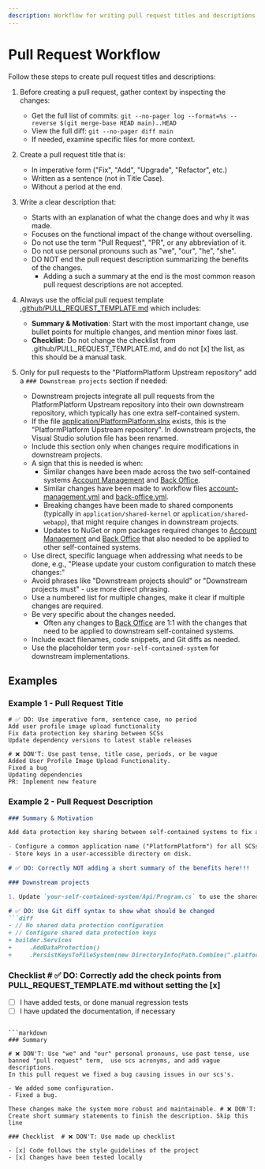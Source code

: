 ```yaml
---
description: Workflow for writing pull request titles and descriptions
---
```


# Pull Request Workflow

Follow these steps to create pull request titles and descriptions:

1. Before creating a pull request, gather context by inspecting the changes:
   - Get the full list of commits: `git --no-pager log --format=%s --reverse $(git merge-base HEAD main)..HEAD`
   - View the full diff: `git --no-pager diff main`
   - If needed, examine specific files for more context.

2. Create a pull request title that is:
   - In imperative form ("Fix", "Add", "Upgrade", "Refactor", etc.)
   - Written as a sentence (not in Title Case).
   - Without a period at the end.

3. Write a clear description that:
   - Starts with an explanation of what the change does and why it was made.
   - Focuses on the functional impact of the change without overselling.
   - Do not use the term "Pull Request", "PR", or any abbreviation of it.
   - Do not use personal pronouns such as "we", "our", "he", "she".
   - DO NOT end the pull request description summarizing the benefits of the changes.
     - Adding a such a summary at the end is the most common reason pull request descriptions are not accepted.

4. Always use the official pull request template [.github/PULL_REQUEST_TEMPLATE.md](/.github/PULL_REQUEST_TEMPLATE.md) which includes:
   - **Summary & Motivation**: Start with the most important change, use bullet points for multiple changes, and mention minor fixes last.
   - **Checklist**: Do not change the checklist from .github/PULL_REQUEST_TEMPLATE.md, and do not [x] the list, as this should be a manual task.

5. Only for pull requests to the "PlatformPlatform Upstream repository" add a `### Downstream projects` section if needed:
   - Downstream projects integrate all pull requests from the PlatformPlatform Upstream repository into their own downstream repository, which typically has one extra self-contained system.
   - If the file [application/PlatformPlatform.slnx](/application/PlatformPlatform.slnx) exists, this is the "PlatformPlatform Upstream repository". In downstream projects, the Visual Studio solution file has been renamed.
   - Include this section only when changes require modifications in downstream projects.
   - A sign that this is needed is when:
     - Similar changes have been made across the two self-contained systems [Account Management](/application/account-management) and [Back Office](/application/back-office).
     - Similar changes have been made to workflow files [account-management.yml](/.github/workflows/account-management.yml) and [back-office.yml](/.github/workflows/back-office.yml).
     - Breaking changes have been made to shared components (typically in `application/shared-kernel` or `application/shared-webapp`), that might require changes in downstream projects.
     - Updates to NuGet or npm packages required changes to [Account Management](/application/account-management) and [Back Office](/application/back-office) that also needed to be applied to other self-contained systems.
   - Use direct, specific language when addressing what needs to be done, e.g., "Please update your custom configuration to match these changes:"
   - Avoid phrases like "Downstream projects should" or "Downstream projects must" - use more direct phrasing.
   - Use a numbered list for multiple changes, make it clear if multiple changes are required.
   - Be very specific about the changes needed.
     - Often any changes to [Back Office](/application/back-office) are 1:1 with the changes that need to be applied to downstream self-contained systems.
   - Include exact filenames, code snippets, and Git diffs as needed.
   - Use the placeholder term `your-self-contained-system` for downstream implementations.

## Examples

### Example 1 - Pull Request Title

```
# ✅ DO: Use imperative form, sentence case, no period
Add user profile image upload functionality
Fix data protection key sharing between SCSs
Update dependency versions to latest stable releases

# ❌ DON'T: Use past tense, title case, periods, or be vague
Added User Profile Image Upload Functionality.
Fixed a bug
Updating dependencies
PR: Implement new feature
```

### Example 2 - Pull Request Description

```markdown
### Summary & Motivation

Add data protection key sharing between self-contained systems to fix antiforgery token validation failures. Previously, each self-contained system had isolated encryption keys, causing tokens generated in one system to be invalid in another.

- Configure a common application name ("PlatformPlatform") for all SCSs.
- Store keys in a user-accessible directory on disk.

# ✅ DO: Correctly NOT adding a short summary of the benefits here!!!

### Downstream projects

1. Update `your-self-contained-system/Api/Program.cs` to use the shared data protection keys. # ✅ DO: use `your-self-contained-system` to reference downstream system

# ✅ DO: Use Git diff syntax to show what should be changed
```diff
- // No shared data protection configuration
+ // Configure shared data protection keys
+ builder.Services
+     .AddDataProtection()
+     .PersistKeysToFileSystem(new DirectoryInfo(Path.Combine(".platformplatform", "dataprotection-keys")));
```

### Checklist # ✅ DO: Correctly add the check points from PULL_REQUEST_TEMPLATE.md without setting the [x]

- [ ] I have added tests, or done manual regression tests
- [ ] I have updated the documentation, if necessary
```

```markdown
### Summary

# ❌ DON'T: Use "we" and "our" personal pronouns, use past tense, use banned "pull request" term,  use scs acronyms, and add vague descriptions.
In this pull request we fixed a bug causing issues in our scs's.

- We added some configuration.
- Fixed a bug.

These changes make the system more robust and maintainable. # ❌ DON'T: Create short summary statements to finish the description. Skip this line

### Checklist  # ❌ DON'T: Use made up checklist

- [x] Code follows the style guidelines of the project
- [x] Changes have been tested locally
```
